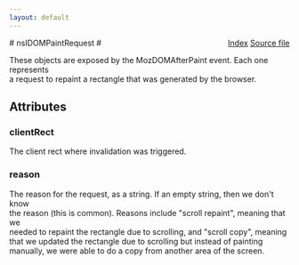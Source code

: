 ```yaml
---
layout: default
---
```

<div class='links' style='float:right'><a href="../index.html">Index</a>
<a href="http://dxr.mozilla.org/mozilla-central/source/dom/interfaces/events/nsIDOMPaintRequest.idl">Source file</a>
</div>
# nsIDOMPaintRequest #
  
These objects are exposed by the MozDOMAfterPaint event. Each one represents  
a request to repaint a rectangle that was generated by the browser.  
  

## Attributes ##

### clientRect ###
  
The client rect where invalidation was triggered.  
  

### reason ###
  
The reason for the request, as a string. If an empty string, then we don't know  
the reason (this is common). Reasons include "scroll repaint", meaning that we  
needed to repaint the rectangle due to scrolling, and "scroll copy", meaning  
that we updated the rectangle due to scrolling but instead of painting  
manually, we were able to do a copy from another area of the screen.  
  
